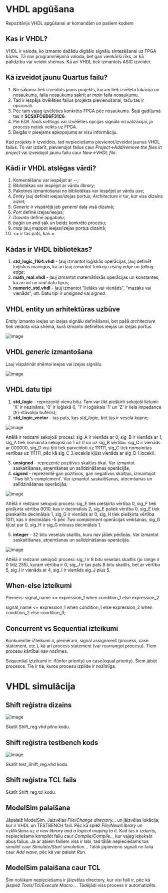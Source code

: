 # VHDL apgūšana
Repozitārijs VHDL apgūšanai ar komandām un pašiem kodiem

## Kas ir VHDL?

VHDL ir valoda, ko izmanto dažādu digitālo signālu sintezēšanai uz FPGA bāzes. Tā nav programmējamā valoda, bet gan vienkārši rīks, ar kā palīdzību var veidot shēmas. Kā arī VHDL tiek izmantots ASIC izveidei.

## Kā izveidot jaunu Quartus failu?

1. No sākuma tiek izveidots jauns projekts, kuram tiek izvēlēta lokācija un nosaukums, faila nosaukums sakrīt ar _main_ faila nosaukumu.
2. Tad ir iespēja izvēlēties failus projekta pievienošanai, taču tas ir opcionāli.
3. Pēc tam vajag izvēlēties konkrēto FPGA pēc nosaukums. Šajā gadījumā tas ir **SCSXFC6D6F31C6**.
4. Pie _EDA Tools settings_ var izvēlēties opcijas signāla vizualizācijai, ja process netiek veikts uz FPGA.
5. Beigās ir pieejams apkopojums ar visu informāciju.

Kad projekts ir izveidots, tad nepieciešams pievienot/izveidot jaunus VHDL failus. To var izdarīt, pievienojot failus caur _Project->Add/remove the files in project_ vai izveidojot jaunu failu caur _New->VHDL file_.

## Kādi ir VHDL atslēgas vārdi?

1. Komentēšanu var iespējot ar _--_;
2. Bibliotēkas var iespējot ar vārdu _library_;
3. Pakotnes izmantošanai no bibliotēkas var iespējot ar vārdu _use_;
4. _Entity_ ļauj definēt ieejas/izejas portus; _Architecture_ ir tur, kur viss dizains aiziet;
5. _Generic_ ir vispārējā jeb _general_ daļa visā dizainā;
6. _Port_ definē izejas/ieejas;
7. _Downto_ definē apgabalu;
8. _begin_ un _end_ sāk un beidz konkrēto procesu;
9. _map_ ļauj mappot ieejas/izejas portus dizainā;
10. _<=_ ir tas pats, kas _=_.

## Kādas ir VHDL bibliotēkas?

1. **std_logic_1164.vhdl** - ļauj izmantot loģiskās operācijas, ļauj definēt loģiskos mainīgos, kā arī ļauj izmantot funkciju _rising edge_ un _falling edge_;
2. **math_real.vhdl** - ļauj izmantot matemātiskās operācijas un konstantes, kā arī _int_ un _real_ datu tipus;
3. **numeric_std.vhdl** - ļauj izmantot "lielāks vai vienāds", "mazāks vai vienāds", utt. Datu tipi ir _unsigned_ vai _signed_.

## VHDL entity un arhitektūras uzbūve

_Entity_ izmanto ieejas un izejas signālu definēšanai, bet pašā _architecture_ tiek veidota visa shēma, kurā izmanto definētos ieejas un izejas portus.

![image](https://github.com/Neatkarigais/VHDL_apgusana/assets/136509322/4fd93a6f-a5e1-4a92-94bb-7ab27e11e8ce)

## VHDL _generic_ izmantošana

Ļauj vispārināt shēmai ieejas vai izejas signālu.

![image](https://github.com/Neatkarigais/VHDL_apgusana/assets/136509322/fe16e451-45d7-4660-a502-1cd3757c2661)

## VHDL datu tipi

1. **std_logic** - reprezentē vienu bitu. Tam var tikt piešķirti sekojoši lielumi: 'X' ir nezināms, '0' ir loģiskā 0, '1' ir loģiskais '1' un 'Z' ir liela impedance (tri-stāvokļu buferis);
2. **std_logic_vector** - tas pats, kas _std_logic_, bet tas ir vesela kopne;

![image](https://github.com/Neatkarigais/VHDL_apgusana/assets/136509322/6cbcd2ec-0dd2-42aa-b25b-a9930e9297df)

Attēlā ir redzami sekojoši procesi: sig_A ir vienāds ar 0, sig_B ir vienāds ar 1, sig_A tiek nomainīta sekojoši no 1 uz 0 un uz sig_B vērtību. sig_C ir vienāds ar 000000, sig_D visi biti tiek pārveidoti uz 111111, sig_C tiek nomainītas vertības uz 111111, pēc kā sig_C 3.loceklis kļūst vienāds ar sig_D 1.locekli.

3. **unsigned** - reprezentē pozitīvus skaitļus tikai. Var izmantot saskaitīšanas, atņemšanas un salīdzināšanas operācijās;
4. **signed** - reprezentē gan pozitīvos, gan negatīvos skaitļus, izmantojot 'Two bit's complement'. Var izmantot saskaitīšanas, atņemšanas un salīdzināšanas operācijās;

![image](https://github.com/Neatkarigais/VHDL_apgusana/assets/136509322/d11f22c8-b58b-4846-b6bf-20efaa5b9726)

Attēlā ir redzami sekojoši procesi: sig_E tiek piešķirta vērtība 0, sig_F tiek piešķirta vērtība 0010, kas ir decimālais 2, sig_E paliek vērtība 0, sig_E tiek pieskaitīts decimālais 1, sig_G ir vienāds ar 0, sig_H tiek piešķirta vērtība 1011, kas ir decimālais -5 pēc _Two complement_ operācijas veikšanas, sig_G kļūst par 0, sig_H ir sig_G mīnuss decimālais 1.

5. **integer** - 32 bitu veselais skaitlis, kuru nav jāliek pēdiņās. Var izmantot saskaitīšanas, atņemšanas un salīdzināšanas operācijās.

![image](https://github.com/Neatkarigais/VHDL_apgusana/assets/136509322/a8382f66-4ffe-49e1-8651-08593b3dff66)

Attēlā ir redzami sekojoši procesi: sig_I ir 8 bitu veselais skaitlis (jo range ir 0 līdz 255), kuram vērtība ir 0, sig_J ir tas pats 8 bitu skaitlis, bet ar vērtību 5, sig_I ir vienāds ar 4, sig_I ir vienāds sig_J plus 5.

## When-else izteikumi

Piemērs: signal_name <= expression_1 when condition_1 else expression_2

signal_name <= expression_1 when condition_1 else
               expression_2 when condition_2 else
               condition_3;

## Concurrent vs Sequential izteikumi

Konkurentie iZteikumi ir, piemēram, signal assignment (process, case statement, etc.), kā arī process statement (var rearrangot procesu). Tiem procesu kārtībai nav nozīmes.

Sequential izteikumi ir: if(infer priority) un case(equal priority). Šiem jābūt procesos. Tie ir tie, kuros procesu izpilde ir nozīmīga.

# VHDL simulācija

## Shift reģistra dizains

![image](https://github.com/Neatkarigais/VHDL_apgusana/assets/136509322/e82175d1-b236-4beb-a1e4-a1dfb5780307)

Skatīt Shift_reg.vhd pilno kodu.

## Shift reģistra testbench kods

![image](https://github.com/Neatkarigais/VHDL_apgusana/assets/136509322/486f302c-77da-4f0b-83a2-1b2dfba06395)

Skatīt test_Shift_reg.vhd kodu.

## Shift reģistra TCL fails

Skatīt Shift_reg.tcl kodu.

## ModelSim palaišana

Jāpalaiž ModelSim. Jaizvēlas _File/Change directory..._ un jāizvēlas lokācija, kur ir VHDL un TESTBENCH faili. Pēc kā spiež _File/New/Library_ un uzklikšķina uz _a new library and a logical maping to it_. Kad tas ir izdarīts, nepieciešams kompilēt failu caur _Compile/Compile.._, kur vajag ieķeksēt abus failus. Ja ar abiem failiem viss ir labi, tad tālāk nepieciešams tos simulēt caur _Simulate/Start simulation.._. Tālāk jāpievieno signāli no faila caur _Add wave_, pēc kā var palaist _Run_.

## ModelSim palaišana caur TCL

Šim nolūkam nepieciešams ir jāizvēlas directory, kur visi faili ir, pēc kā jāspiež _Tools/Tcl/Execute Macro..._. Tādējādi viss process ir automatizēts.


